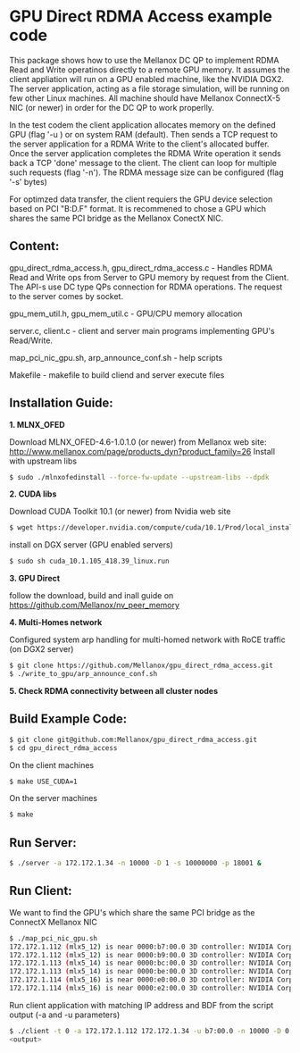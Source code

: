 # GPU Direct RDMA Access example code
This package shows how to use the Mellanox DC QP to implement RDMA Read and Write operatinos directly to a remote GPU memory. It assumes the client appliation will run on a GPU enabled machine, like the NVIDIA DGX2. The server application, acting as a file storage simulation, will be running on few other Linux machines. All machine should have Mellanox ConnectX-5 NIC (or newer) in order for the DC QP to work properlly.

In the test codem the client application allocates memory on the defined GPU (flag '-u ) or on system RAM (default). Then sends a TCP request to the server application for a RDMA Write to the client's allocated buffer. Once the server application completes the RDMA Write operation it sends back a TCP 'done' message to the client. The client can loop for multiple such requests (flag '-n'). The RDMA message size can be configured (flag '-s' bytes)

For optimzed data transfer, the client requiers the GPU device selection based on PCI "B:D.F" format. It is recommened to chose a GPU which shares the same PCI bridge as the Mellanox ConectX NIC.

## Content:

gpu_direct_rdma_access.h, gpu_direct_rdma_access.c - Handles RDMA Read and Write ops from Server to GPU memory by request from the Client.
The API-s use DC type QPs connection for RDMA operations. The request to the server comes by socket.

gpu_mem_util.h, gpu_mem_util.c - GPU/CPU memory allocation

server.c, client.c - client and server main programs implementing GPU's Read/Write.

map_pci_nic_gpu.sh, arp_announce_conf.sh - help scripts

Makefile - makefile to build cliend and server execute files

## Installation Guide:

**1. MLNX_OFED**

Download MLNX_OFED-4.6-1.0.1.0 (or newer) from Mellanox web site: http://www.mellanox.com/page/products_dyn?product_family=26
Install with upstream libs
```sh
$ sudo ./mlnxofedinstall --force-fw-update --upstream-libs --dpdk
```
**2. CUDA libs**

Download CUDA Toolkit 10.1 (or newer) from Nvidia web site
```sh
$ wget https://developer.nvidia.com/compute/cuda/10.1/Prod/local_installers/cuda_10.1.105_418.39_linux.run
```
install on DGX server (GPU enabled servers)
```sh
$ sudo sh cuda_10.1.105_418.39_linux.run
```
**3. GPU Direct**

follow the download, build and inall guide on https://github.com/Mellanox/nv_peer_memory

**4. Multi-Homes network**

Configured system arp handling for multi-homed network with RoCE traffic (on DGX2 server)
```sh
$ git clone https://github.com/Mellanox/gpu_direct_rdma_access.git
$ ./write_to_gpu/arp_announce_conf.sh
```
**5. Check RDMA connectivity between all cluster nodes**

## Build Example Code:

```sh
$ git clone git@github.com:Mellanox/gpu_direct_rdma_access.git
$ cd gpu_direct_rdma_access
```
On the client machines
```sh
$ make USE_CUDA=1
```
On the server machines
```sh
$ make
```

## Run Server:
```sh
$ ./server -a 172.172.1.34 -n 10000 -D 1 -s 10000000 -p 18001 &
```

## Run Client:

We want to find the GPU's which share the same PCI bridge as the ConnectX Mellanox NIC
```sh
$ ./map_pci_nic_gpu.sh
172.172.1.112 (mlx5_12) is near 0000:b7:00.0 3D controller: NVIDIA Corporation Device 1db8 (rev a1)
172.172.1.112 (mlx5_12) is near 0000:b9:00.0 3D controller: NVIDIA Corporation Device 1db8 (rev a1)
172.172.1.113 (mlx5_14) is near 0000:bc:00.0 3D controller: NVIDIA Corporation Device 1db8 (rev a1)
172.172.1.113 (mlx5_14) is near 0000:be:00.0 3D controller: NVIDIA Corporation Device 1db8 (rev a1)
172.172.1.114 (mlx5_16) is near 0000:e0:00.0 3D controller: NVIDIA Corporation Device 1db8 (rev a1)
172.172.1.114 (mlx5_16) is near 0000:e2:00.0 3D controller: NVIDIA Corporation Device 1db8 (rev a1)
```

Run client application with matching IP address and BDF from the script output (-a and -u parameters)
```sh
$ ./client -t 0 -a 172.172.1.112 172.172.1.34 -u b7:00.0 -n 10000 -D 0 -s 10000000 -p 18001 &
<output>
```
